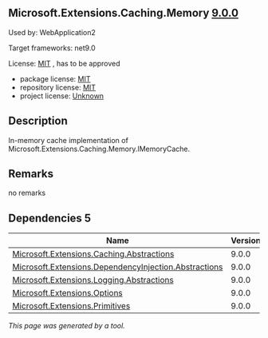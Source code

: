 Microsoft.Extensions.Caching.Memory [9.0.0](https://www.nuget.org/packages/Microsoft.Extensions.Caching.Memory/9.0.0)
--------------------

Used by: WebApplication2

Target frameworks: net9.0

License: [MIT](../../../../licenses/mit) , has to be approved

- package license: [MIT](https://licenses.nuget.org/MIT) 
- repository license: [MIT](https://github.com/dotnet/runtime) 
- project license: [Unknown](https://dot.net/) 

Description
-----------
In-memory cache implementation of Microsoft.Extensions.Caching.Memory.IMemoryCache.

Remarks
-----------
no remarks


Dependencies 5
-----------

|Name|Version|
|----------|:----|
|[Microsoft.Extensions.Caching.Abstractions](../../../../packages/nuget.org/microsoft.extensions.caching.abstractions/9.0.0)|9.0.0|
|[Microsoft.Extensions.DependencyInjection.Abstractions](../../../../packages/nuget.org/microsoft.extensions.dependencyinjection.abstractions/9.0.0)|9.0.0|
|[Microsoft.Extensions.Logging.Abstractions](../../../../packages/nuget.org/microsoft.extensions.logging.abstractions/9.0.0)|9.0.0|
|[Microsoft.Extensions.Options](../../../../packages/nuget.org/microsoft.extensions.options/9.0.0)|9.0.0|
|[Microsoft.Extensions.Primitives](../../../../packages/nuget.org/microsoft.extensions.primitives/9.0.0)|9.0.0|

*This page was generated by a tool.*